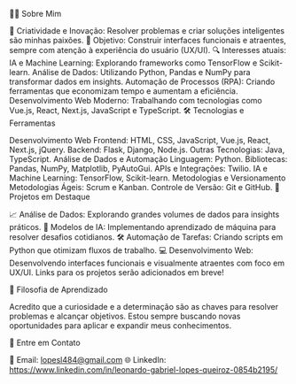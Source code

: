 🧑‍💻 Sobre Mim

🎨 Criatividade e Inovação: Resolver problemas e criar soluções inteligentes são minhas paixões.
🌟 Objetivo: Construir interfaces funcionais e atraentes, sempre com atenção à experiência do usuário (UX/UI).
🔍 Interesses atuais:
IA e Machine Learning: Explorando frameworks como TensorFlow e Scikit-learn.
Análise de Dados: Utilizando Python, Pandas e NumPy para transformar dados em insights.
Automação de Processos (RPA): Criando ferramentas que economizam tempo e aumentam a eficiência.
Desenvolvimento Web Moderno: Trabalhando com tecnologias como Vue.js, React, Next.js, JavaScript e TypeScript.
🛠️ Tecnologias e Ferramentas

Desenvolvimento Web
Frontend: HTML, CSS, JavaScript, Vue.js, React, Next.js, jQuery.
Backend: Flask, Django, Node.js.
Outras Tecnologias: Java, TypeScript.
Análise de Dados e Automação
Linguagem: Python.
Bibliotecas: Pandas, NumPy, Matplotlib, PyAutoGui.
APIs e Integrações: Twilio.
IA e Machine Learning: TensorFlow, Scikit-learn.
Metodologias e Versionamento
Metodologias Ágeis: Scrum e Kanban.
Controle de Versão: Git e GitHub.
🌟 Projetos em Destaque

📈 Análise de Dados: Explorando grandes volumes de dados para insights práticos.
🤖 Modelos de IA: Implementando aprendizado de máquina para resolver desafios cotidianos.
🛠️ Automação de Tarefas: Criando scripts em Python que otimizam fluxos de trabalho.
💻 Desenvolvimento Web: Desenvolvendo interfaces funcionais e visualmente atraentes com foco em UX/UI.
Links para os projetos serão adicionados em breve!

🌱 Filosofia de Aprendizado

Acredito que a curiosidade e a determinação são as chaves para resolver problemas e alcançar objetivos. Estou sempre buscando novas oportunidades para aplicar e expandir meus conhecimentos.

💬 Entre em Contato

📧 Email: lopesl484@gmail.com
🌐 LinkedIn: https://www.linkedin.com/in/leonardo-gabriel-lopes-queiroz-0854b2195/
